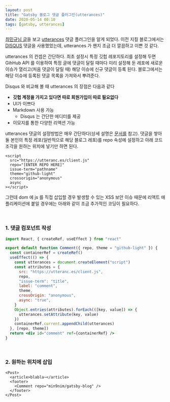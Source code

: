```yaml
---
layout: post
title: "Gatsby 블로그 댓글 플러그인(utterances)"
date: 2020-05-14 00:10
tags: [gatsby, utterances]
---
```


[최민규님 글](https://wdever.dev/introduce-my-blog/)을 보고 [utterances](https://utteranc.es/) 댓글 플러그인을 알게 되었다. 이전 지킬 블로그에서는 [DISQUS](https://disqus.com/) 댓글을 사용했었는데, utterances 가 왠지 조금 더 깔끔하고 이쁜 것 같다.

utterances 의 컨셉은 간단하다. 최초 설정시 특정 깃헙 레포지토리를 설정해 두면 GihHub API 를 이용하여 특정 글에 댓글이 달릴 때마다 미리 설정해 둔 레포에 새로운 이슈가 열리고(처음 댓글이 달릴 때) 해당 이슈에 신규 댓글이 등록 된다. 블로그에서는 해당 이슈에 등록된 댓글 목록을 가져와서 뿌려준다.

Disqus 와 비교해 볼 때 utterances 의 장점은 다음과 같다

- **깃헙 계정을 가지고 있다면 따로 회원가입이 따로 필요없다**
- UI가 이쁘다
- Markdown 사용 가능
  - Disqus 는 간단한 에디터를 제공
- 이모지를 통한 다양한 리액션 가능

utterances 댓글의 설정방법은 매우 간단하다(상세 설명은 [문서를](https://utteranc.es) 참고). 댓글을 쌓아둘 본인의 특정 레포(일반적으로 해당 블로그 레포)를 repo 속성에 설정하고 아래 코드조각을 원하는 위치에 넣기만 하면 된다.

```js{3}
<script
  src="https://utteranc.es/client.js"
  repo="[ENTER REPO HERE]"
  issue-term="pathname"
  theme="github-light"
  crossorigin="anonymous"
  async
></script>
```

그런데 dom 에 js 를 직접 삽입할 경우 발생할 수 있는 XSS 보안 이슈 때문에 리액트 애플리케이션에 붙일 경우에는 아래와 같이 조금 추가적인 코딩이 필요하다.

<br>

### 1. 댓글 컴포넌트 작성

```jsx
import React, { createRef, useEffect } from "react"

export default function Comment({ repo, theme = "github-light" }) {
  const containerRef = createRef()
  useEffect(() => {
    const utterances = document.createElement("script")
    const attributes = {
      src: "https://utteranc.es/client.js",
      repo,
      "issue-term": "title",
      label: "comment",
      theme,
      crossOrigin: "anonymous",
      async: "true",
    }
    Object.entries(attributes).forEach(([key, value]) => {
      utterances.setAttribute(key, value)
    })
    containerRef.current.appendChild(utterances)
  }, [repo, theme])
  return <div id="comment" ref={containerRef} />
}
```

<br>

### 2. 원하는 위치에 삽입

```jsx{4}
<Post>
  <article>blabla~</article>
  <footer>
    <Comment repo="min9nim/gatsby-blog" />
  </footer>
</Post>
```
